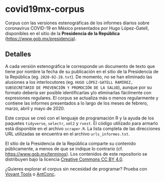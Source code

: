 # covid19mx-corpus

Corpus con las versiones estenográficas de los informes diarios sobre coronavirus COVID-19 en México presentados por Hugo López-Gatell, disponibles en el sitio de la **Presidencia de la República** (https://www.gob.mx/presidencia). 

## Detalles

A cada versión estenográfica le corresponde un documento de texto que tiene por nombre la fecha de su publicación en el sitio de la Presidencia de la República (eg. `2020-02-28.txt`). De momento, no se han eliminado las alusiones a los interlocutores (eg. `HUGO LÓPEZ-GATELL RAMÍREZ, SUBSECRETARIO DE PREVENCIÓN Y PROMOCIÓN DE LA SALUD`), aunque por su formato debería ser posible identificarlas y/o eliminarlas fácilmente con expresiones regulares. El corpus se actualiza más o menos regularmente y contiene las informes presentados a lo largo de los meses de febrero, marzo, abril y mayo de 2020.

Este corpus se creó con el lenguaje de programación R y la ayuda de los paquetes `tidyverse`, `selectr`, `xml2` y `rvest`. El código utilizado para armarlo está disponible en el archivo `scraper.R`. La lista completa de las direcciones URL utilizadas se encuentra en el archivo `urls_informes.txt`. 

El sitio de la Presidencia de la República comparte su contenido públicamente, a menos de que se indique lo contrario (cf. https://www.gob.mx/terminos). Los contenidos de este repositorio se distribuyen bajo la licencia [Creative Commons CC BY 4.0](https://creativecommons.org/licenses/by/4.0/deed.es).

¿Quieres explorar el corpus sin necesidad de programar? Prueba con [Voyant Tools](https://voyant-tools.org/) o [AntConc](https://www.laurenceanthony.net/software/antconc/).